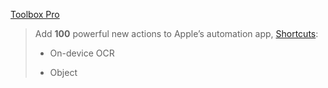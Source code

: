 [Toolbox Pro](https://toolboxpro.app/)

> Add **100** powerful new actions to Apple’s automation app, [Shortcuts](https://support.apple.com/en-gb/guide/shortcuts/apda2b83d0e0/ios):
> 
>   * On-device OCR 
> 
>   * Object 

